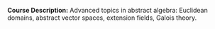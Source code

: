 **Course Description:** Advanced topics in abstract algebra: Euclidean domains, abstract vector spaces, extension fields, Galois theory.